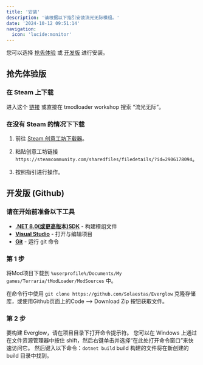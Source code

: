 ```yaml
---
title: '安装'
description: '请根据以下指引安装流光无际模组。'
date: '2024-10-12 09:51:14'
navigation:
  icon: 'lucide:monitor'
---
```


您可以选择 [抢先体验](#抢先体验版) 或 [开发版](#开发版-github) 进行安装。

## 抢先体验版

### 在 Steam 上下载

进入这个 [链接](https://steamcommunity.com/sharedfiles/filedetails/?id=2906178094) 或直接在 tmodloader workshop 搜索 “流光无际”。

### 在没有 Steam 的情况下下载

1. 前往 [Steam 创意工坊下载器](https://steamworkshopdownloader.io/)。

2. 粘贴创意工坊链接`https://steamcommunity.com/sharedfiles/filedetails/?id=2906178094`。

3. 按照指引进行操作。

## 开发版 (Github)

### 请在开始前准备以下工具

- [**.NET 8.0(或更高版本)SDK**](https://dotnet.microsoft.com/download/dotnet/8.0) - 构建模组文件
- [**Visual Studio**](https://visualstudio.microsoft.com/) - 打开与编辑项目
- [**Git**](https://git-scm.com/downloads) - 运行 git 命令

### 第 1 步

将Mod项目下载到 `%userprofile%/Documents/My games/Terraria/tModLoader/ModSources` 中。

在命令行中使用 `git clone https://github.com/Solaestas/Everglow` 克隆存储库，或使用Github页面上的Code --> Download Zip 按钮获取文件。

### 第 2 步

要构建 Everglow，请在项目目录下打开命令提示符。
您可以在 Windows 上通过在文件资源管理器中按住 shift，然后右键单击并选择“在此处打开命令窗口”来快速访问它。
然后键入以下命令：`dotnet build` build 构建的文件将在新创建的 build 目录中找到。
